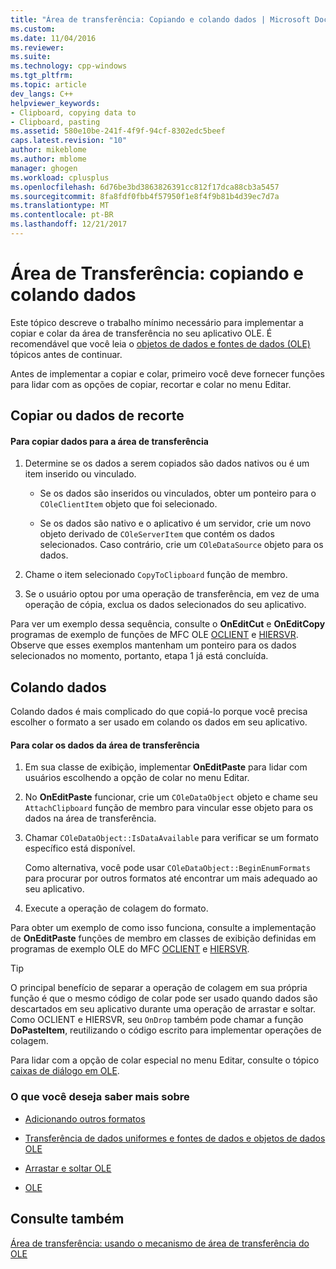 ```yaml
---
title: "Área de transferência: Copiando e colando dados | Microsoft Docs"
ms.custom: 
ms.date: 11/04/2016
ms.reviewer: 
ms.suite: 
ms.technology: cpp-windows
ms.tgt_pltfrm: 
ms.topic: article
dev_langs: C++
helpviewer_keywords:
- Clipboard, copying data to
- Clipboard, pasting
ms.assetid: 580e10be-241f-4f9f-94cf-8302edc5beef
caps.latest.revision: "10"
author: mikeblome
ms.author: mblome
manager: ghogen
ms.workload: cplusplus
ms.openlocfilehash: 6d76be3bd3863826391cc812f17dca88cb3a5457
ms.sourcegitcommit: 8fa8fdf0fbb4f57950f1e8f4f9b81b4d39ec7d7a
ms.translationtype: MT
ms.contentlocale: pt-BR
ms.lasthandoff: 12/21/2017
---
```

# <a name="clipboard-copying-and-pasting-data"></a>Área de Transferência: copiando e colando dados
Este tópico descreve o trabalho mínimo necessário para implementar a copiar e colar da área de transferência no seu aplicativo OLE. É recomendável que você leia o [objetos de dados e fontes de dados (OLE)](../mfc/data-objects-and-data-sources-ole.md) tópicos antes de continuar.  
  
 Antes de implementar a copiar e colar, primeiro você deve fornecer funções para lidar com as opções de copiar, recortar e colar no menu Editar.  
  
##  <a name="_core_copying_or_cutting_data"></a>Copiar ou dados de recorte  
  
#### <a name="to-copy-data-to-the-clipboard"></a>Para copiar dados para a área de transferência  
  
1.  Determine se os dados a serem copiados são dados nativos ou é um item inserido ou vinculado.  
  
    -   Se os dados são inseridos ou vinculados, obter um ponteiro para o `COleClientItem` objeto que foi selecionado.  
  
    -   Se os dados são nativo e o aplicativo é um servidor, crie um novo objeto derivado de `COleServerItem` que contém os dados selecionados. Caso contrário, crie um `COleDataSource` objeto para os dados.  
  
2.  Chame o item selecionado `CopyToClipboard` função de membro.  
  
3.  Se o usuário optou por uma operação de transferência, em vez de uma operação de cópia, exclua os dados selecionados do seu aplicativo.  
  
 Para ver um exemplo dessa sequência, consulte o **OnEditCut** e **OnEditCopy** programas de exemplo de funções de MFC OLE [OCLIENT](../visual-cpp-samples.md) e [HIERSVR](../visual-cpp-samples.md). Observe que esses exemplos mantenham um ponteiro para os dados selecionados no momento, portanto, etapa 1 já está concluída.  
  
##  <a name="_core_pasting_data"></a>Colando dados  
 Colando dados é mais complicado do que copiá-lo porque você precisa escolher o formato a ser usado em colando os dados em seu aplicativo.  
  
#### <a name="to-paste-data-from-the-clipboard"></a>Para colar os dados da área de transferência  
  
1.  Em sua classe de exibição, implementar **OnEditPaste** para lidar com usuários escolhendo a opção de colar no menu Editar.  
  
2.  No **OnEditPaste** funcionar, crie um `COleDataObject` objeto e chame seu `AttachClipboard` função de membro para vincular esse objeto para os dados na área de transferência.  
  
3.  Chamar `COleDataObject::IsDataAvailable` para verificar se um formato específico está disponível.  
  
     Como alternativa, você pode usar `COleDataObject::BeginEnumFormats` para procurar por outros formatos até encontrar um mais adequado ao seu aplicativo.  
  
4.  Execute a operação de colagem do formato.  
  
 Para obter um exemplo de como isso funciona, consulte a implementação de **OnEditPaste** funções de membro em classes de exibição definidas em programas de exemplo OLE do MFC [OCLIENT](../visual-cpp-samples.md) e [HIERSVR](../visual-cpp-samples.md).  
  
> [!TIP]
>  O principal benefício de separar a operação de colagem em sua própria função é que o mesmo código de colar pode ser usado quando dados são descartados em seu aplicativo durante uma operação de arrastar e soltar. Como OCLIENT e HIERSVR, seu `OnDrop` também pode chamar a função **DoPasteItem**, reutilizando o código escrito para implementar operações de colagem.  
  
 Para lidar com a opção de colar especial no menu Editar, consulte o tópico [caixas de diálogo em OLE](../mfc/dialog-boxes-in-ole.md).  
  
### <a name="what-do-you-want-to-know-more-about"></a>O que você deseja saber mais sobre  
  
-   [Adicionando outros formatos](../mfc/clipboard-adding-other-formats.md)  
  
-   [Transferência de dados uniformes e fontes de dados e objetos de dados OLE](../mfc/data-objects-and-data-sources-ole.md)  
  
-   [Arrastar e soltar OLE](../mfc/drag-and-drop-ole.md)  
  
-   [OLE](../mfc/ole-background.md)  
  
## <a name="see-also"></a>Consulte também  
 [Área de transferência: usando o mecanismo de área de transferência do OLE](../mfc/clipboard-using-the-ole-clipboard-mechanism.md)

